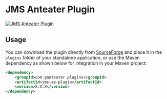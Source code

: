 # JMS Anteater Plugin

[![JMS Anteater Plugin](https://img.shields.io/maven-central/v/com.ganteater.plugins/jms-ae-plugin.svg)](https://central.sonatype.com/artifact/com.ganteater.plugins/jms-ae-plugin)

## Usage
You can download the plugin directly from [SourceForge](https://sourceforge.net/projects/anteater/files/plugins/jms-ae-plugin.jar/download) and place it in the `plugins` folder of your standalone application, or use the Maven dependency as shown below for integration in your Maven project:

```xml
<dependency>
    <groupId>com.ganteater.plugins</groupId>
    <artifactId>jms-ae-plugin</artifactId>
    <version>X.X.X</version>
</dependency>
```